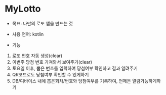 # MyLotto

* 목표: 나만의 로또 앱을 만드는 것

* 사용 언어: kotlin

* 기능

1. 로또 번호 자동 생성(clear)
2. 이번주 당첨 번호 가져와서 보여주기(clear)
3. 토요일 이후, 뽑은 번호를 입력하여 당첨여부 확인하고 결과 알려주기
4. QR코드로도 당첨여부 확인할 수 있게하기
5. DB/디바이스 내에 뽑은회차/번호와 당첨여부를 기록하여, 언제든 열람가능하게하기
